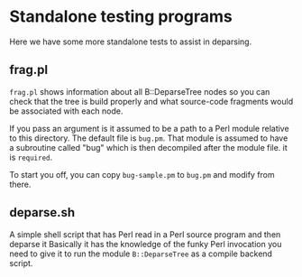 # Standalone testing programs

Here we have some more standalone tests to assist in deparsing.

## frag.pl

`frag.pl` shows information about all B::DeparseTree nodes so you can check that the tree is build properly and what source-code fragments would be associated with each node.

If you pass an argument is it assumed to be a path to a Perl module
relative to this directory.  The default file is `bug.pm`. That module
is assumed to have a subroutine called "bug" which is then decompiled
after the module file. it is `required`.

To start you off, you can copy `bug-sample.pm` to `bug.pm` and modify from there.

## deparse.sh

A simple shell script that has Perl read in a Perl source program and then deparse it
Basically it has the knowledge of the funky Perl invocation you need to give it to
run the module `B::DeparseTree` as a compile backend script.
